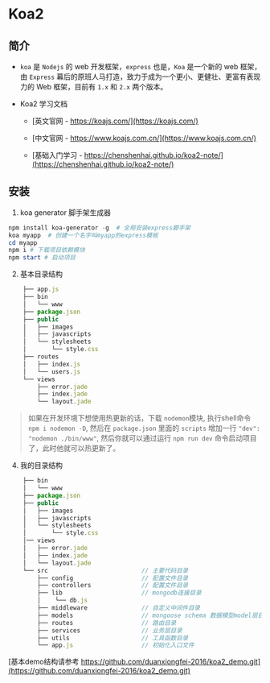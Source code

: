 # Koa2

## 简介

- `koa` 是 `Nodejs` 的 web 开发框架，`express` 也是，`Koa` 是一个新的 web 框架，由 `Express` 幕后的原班人马打造，致力于成为一个更小、更健壮、更富有表现力的 Web 框架，目前有 `1.x` 和 `2.x` 两个版本。

- Koa2 学习文档

  - [英文官网 - https://koajs.com/](https://koajs.com/)

  - [中文官网 - https://www.koajs.com.cn/](https://www.koajs.com.cn/)

  - [基础入门学习 - https://chenshenhai.github.io/koa2-note/](https://chenshenhai.github.io/koa2-note/)

## 安装

1. koa generator 脚手架生成器

```powershell
npm install koa-generator -g  # 全局安装express脚手架
koa myapp  # 创建一个名字叫myapp的express模板
cd myapp
npm i # 下载项目依赖模块
npm start # 启动项目
```

2. 基本目录结构

```js
    ├── app.js
    ├── bin
    │   └── www
    ├── package.json
    ├── public
    │   ├── images
    │   ├── javascripts
    │   └── stylesheets
    │       └── style.css
    ├── routes
    │   ├── index.js
    │   └── users.js
    └── views
        ├── error.jade
        ├── index.jade
        └── layout.jade
```

> 如果在开发环境下想使用热更新的话，下载 `nodemon`模块, 执行shell命令 `npm i nodemon -D`, 然后在 `package.json` 里面的 `scripts` 增加一行 `"dev": "nodemon ./bin/www"`, 然后你就可以通过运行 `npm run dev` 命令启动项目了，此时他就可以热更新了。

4. 我的目录结构

```js
    ├── bin
    │   └── www
    ├── package.json
    ├── public
    │   ├── images
    │   ├── javascripts
    │   └── stylesheets
    │       └── style.css
    │── views
    │   ├── error.jade
    │   ├── index.jade
    │   └── layout.jade
    └── src                          // 主要代码目录
        ├── config                   // 配置文件目录
        ├── controllers              // 配置文件目录
        ├── lib                      // mongodb连接目录
        │    └── db.js
        ├── middleware               // 自定义中间件目录
        ├── models                   // mongoose schema 数据模型model层目录
        ├── routes                   // 路由目录
        ├── services                 // 业务层目录
        ├── utils                    // 工具函数目录
        └── app.js                   // 初始化入口文件
```

[基本demo结构请参考 https://github.com/duanxiongfei-2016/koa2_demo.git](https://github.com/duanxiongfei-2016/koa2_demo.git)

<ClientOnly>
  <global-reward-index />
</ClientOnly>
